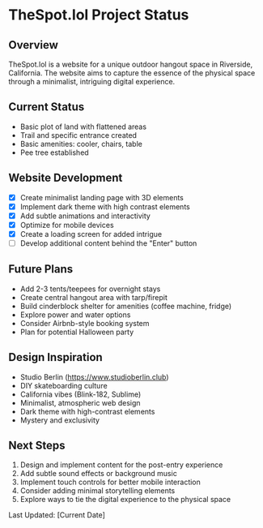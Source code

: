 # TheSpot.lol Project Status

## Overview
TheSpot.lol is a website for a unique outdoor hangout space in Riverside, California. The website aims to capture the essence of the physical space through a minimalist, intriguing digital experience.

## Current Status
- Basic plot of land with flattened areas
- Trail and specific entrance created
- Basic amenities: cooler, chairs, table
- Pee tree established

## Website Development
- [x] Create minimalist landing page with 3D elements
- [x] Implement dark theme with high contrast elements
- [x] Add subtle animations and interactivity
- [x] Optimize for mobile devices
- [x] Create a loading screen for added intrigue
- [ ] Develop additional content behind the "Enter" button

## Future Plans
- Add 2-3 tents/teepees for overnight stays
- Create central hangout area with tarp/firepit
- Build cinderblock shelter for amenities (coffee machine, fridge)
- Explore power and water options
- Consider Airbnb-style booking system
- Plan for potential Halloween party

## Design Inspiration
- Studio Berlin (https://www.studioberlin.club)
- DIY skateboarding culture
- California vibes (Blink-182, Sublime)
- Minimalist, atmospheric web design
- Dark theme with high-contrast elements
- Mystery and exclusivity

## Next Steps
1. Design and implement content for the post-entry experience
2. Add subtle sound effects or background music
3. Implement touch controls for better mobile interaction
4. Consider adding minimal storytelling elements
5. Explore ways to tie the digital experience to the physical space

Last Updated: [Current Date]